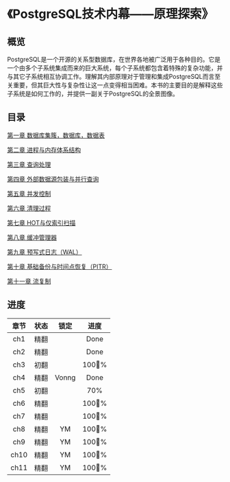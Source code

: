 # 《PostgreSQL技术内幕——原理探索》



## 概览

PostgreSQL是一个开源的关系型数据库，在世界各地被广泛用于各种目的。它是一个由多个子系统集成而来的巨大系统，每个子系统都包含着特殊的复杂功能，并与其它子系统相互协调工作。理解其内部原理对于管理和集成PostgreSQL而言至关重要，但其巨大性与复杂性让这一点变得相当困难。本书的主要目的是解释这些子系统是如何工作的，并提供一副关于PostgreSQL的全景图像。

##  目录

[第一章 数据库集簇，数据库，数据表](ch1.md)


[第二章 进程与内存体系结构](ch2.md)


[第三章 查询处理](ch3.md)


[第四章 外部数据源包装与并行查询](ch4.md)


[第五章 并发控制](ch5.md)


[第六章 清理过程](ch6.md)


[第七章 HOT与仅索引扫描](ch7.md)


[第八章 缓冲管理器](ch8.md)


[第九章 预写式日志（WAL）](ch9.md)


[第十章 基础备份与时间点恢复（PITR）](ch10.md)

[第十一章 流复制](ch11.md)





## 进度

| 章节 | 状态 | 锁定  | 进度 |
| :--: | :--: | :---: | :--: |
| ch1  | 精翻 |       | Done |
| ch2  | 精翻 |       | Done |
| ch3  | 初翻 |       | 100% |
| ch4  | 精翻 | Vonng | Done |
| ch5  | 初翻 |       | 70%  |
| ch6  | 精翻 |       | 100% |
| ch7  | 精翻 |       | 100% |
| ch8  | 精翻 |  YM   | 100% |
| ch9  | 精翻 |  YM   | 100% |
| ch10 | 精翻 |  YM   | 100% |
| ch11 | 精翻 |  YM   | 100% |
